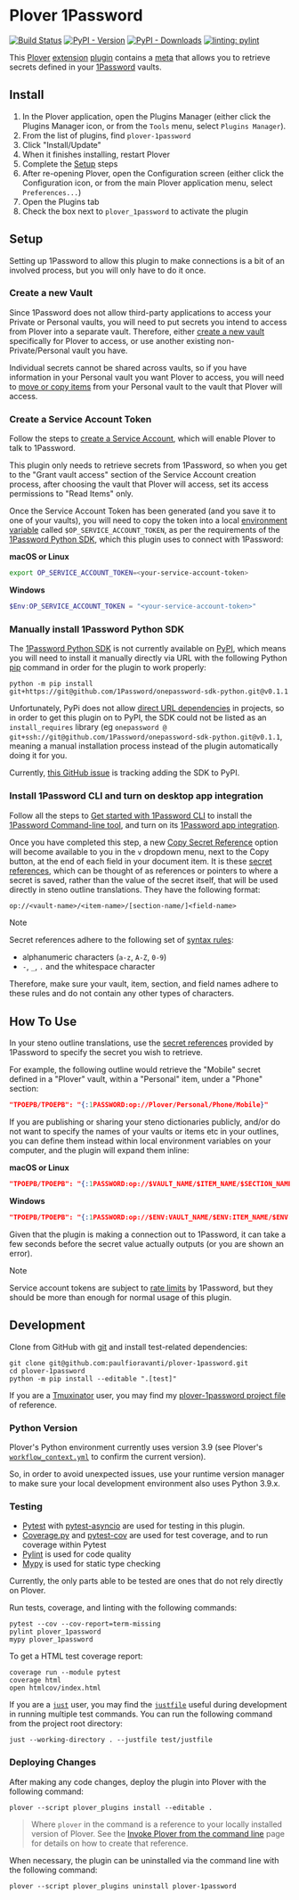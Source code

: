 # Plover 1Password

[![Build Status][Build Status image]][Build Status url] [![PyPI - Version][PyPI version image]][PyPI url] [![PyPI - Downloads][PyPI downloads image]][PyPI url] [![linting: pylint][linting image]][linting url]

This [Plover][] [extension][] [plugin][] contains a [meta][] that allows you to
retrieve secrets defined in your [1Password][] vaults.

## Install

1. In the Plover application, open the Plugins Manager (either click the Plugins
   Manager icon, or from the `Tools` menu, select `Plugins Manager`).
2. From the list of plugins, find `plover-1password`
3. Click "Install/Update"
4. When it finishes installing, restart Plover
5. Complete the [Setup][] steps
6. After re-opening Plover, open the Configuration screen (either click the
   Configuration icon, or from the main Plover application menu, select
   `Preferences...`)
7. Open the Plugins tab
8. Check the box next to `plover_1password` to activate the plugin

## Setup

Setting up 1Password to allow this plugin to make connections is a bit of an
involved process, but you will only have to do it once.

### Create a new Vault

Since 1Password does not allow third-party applications to access your Private
or Personal vaults, you will need to put secrets you intend to access from
Plover into a separate vault. Therefore, either [create a new vault][]
specifically for Plover to access, or use another existing non-Private/Personal
vault you have.

Individual secrets cannot be shared across vaults, so if you have information in
your Personal vault you want Plover to access, you will need to [move or copy
items][] from your Personal vault to the vault that Plover will access.

### Create a Service Account Token

Follow the steps to [create a Service Account][], which will enable Plover to
talk to 1Password.

This plugin only needs to retrieve secrets from 1Password, so when you get to
the "Grant vault access" section of the Service Account creation process, after
choosing the vault that Plover will access, set its access permissions to
"Read Items" only.

Once the Service Account Token has been generated (and you save it to one of
your vaults), you will need to copy the token into a local [environment
variable][] called `$OP_SERVICE_ACCOUNT_TOKEN`, as per the requirements of the
[1Password Python SDK][], which this plugin uses to connect with 1Password:

**macOS or Linux**

```bash
export OP_SERVICE_ACCOUNT_TOKEN=<your-service-account-token>
```

**Windows**

```powershell
$Env:OP_SERVICE_ACCOUNT_TOKEN = "<your-service-account-token>"
```

### Manually install 1Password Python SDK

The [1Password Python SDK][] is not currently available on [PyPI][], which means
you will need to install it manually directly via URL with the following
Python [pip][] command in order for the plugin to work properly:

```console
python -m pip install git+https://git@github.com/1Password/onepassword-sdk-python.git@v0.1.1
```

Unfortunately, PyPi does not allow [direct URL dependencies][] in projects, so
in order to get this plugin on to PyPI, the SDK could not be listed as an
`install_requires` library (eg
`onepassword @ git+ssh://git@github.com/1Password/onepassword-sdk-python.git@v0.1.1`,
meaning a manual installation process instead of the plugin automatically doing
it for you.

Currently, [this GitHub issue][] is tracking adding the SDK to PyPI.

### Install 1Password CLI and turn on desktop app integration

Follow all the steps to [Get started with 1Password CLI][] to install the
[1Password Command-line tool][], and turn on its [1Password app integration][].

Once you have completed this step, a new [Copy Secret Reference][] option will
become available to you in the `v` dropdown menu, next to the Copy button, at
the end of each field in your document item. It is these [secret references][],
which can be thought of as references or pointers to where a secret is saved,
rather than the value of the secret itself, that will be used directly in steno
outline translations. They have the following format:

```txt
op://<vault-name>/<item-name>/[section-name/]<field-name>
```

> [!NOTE]
> Secret references adhere to the following set of [syntax rules][]:
> 
> - alphanumeric characters (`a-z`, `A-Z`, `0-9`)
> - `-`, `_`, `.` and the whitespace character
>
> Therefore, make sure your vault, item, section, and field names adhere to
> these rules and do not contain any other types of characters.

## How To Use

In your steno outline translations, use the [secret references][] provided by
1Password to specify the secret you wish to retrieve.

For example, the following outline would retrieve the "Mobile" secret defined in
a "Plover" vault, within a "Personal" item, under a "Phone" section:

```json
"TPOEPB/TPOEPB": "{:1PASSWORD:op://Plover/Personal/Phone/Mobile}"
```

If you are publishing or sharing your steno dictionaries publicly, and/or do not
want to specify the names of your vaults or items etc in your outlines, you can
define them instead within local environment variables on your computer, and
the plugin will expand them inline:

**macOS or Linux**

```json
"TPOEPB/TPOEPB": "{:1PASSWORD:op://$VAULT_NAME/$ITEM_NAME/$SECTION_NAME/Mobile}"
```

**Windows**

```json
"TPOEPB/TPOEPB": "{:1PASSWORD:op://$ENV:VAULT_NAME/$ENV:ITEM_NAME/$ENV:SECTION_NAME/Mobile}"
```

Given that the plugin is making a connection out to 1Password, it can take a few
seconds before the secret value actually outputs (or you are shown an error).

> [!NOTE]
> Service account tokens are subject to [rate limits][] by 1Password, but they
> should be more than enough for normal usage of this plugin.

## Development

Clone from GitHub with [git][] and install test-related dependencies:

```console
git clone git@github.com:paulfioravanti/plover-1password.git
cd plover-1password
python -m pip install --editable ".[test]"
```

If you are a [Tmuxinator][] user, you may find my [plover-1password project
file][] of reference.

### Python Version

Plover's Python environment currently uses version 3.9 (see Plover's
[`workflow_context.yml`][] to confirm the current version).

So, in order to avoid unexpected issues, use your runtime version manager to
make sure your local development environment also uses Python 3.9.x.

### Testing

- [Pytest][] with [pytest-asyncio][] are used for testing in this plugin.
- [Coverage.py][] and [pytest-cov][] are used for test coverage, and to run
  coverage within Pytest
- [Pylint][] is used for code quality
- [Mypy][] is used for static type checking

Currently, the only parts able to be tested are ones that do not rely directly
on Plover.

Run tests, coverage, and linting with the following commands:

```console
pytest --cov --cov-report=term-missing
pylint plover_1password
mypy plover_1password
```

To get a HTML test coverage report:

```console
coverage run --module pytest
coverage html
open htmlcov/index.html
```

If you are a [`just`][] user, you may find the [`justfile`][] useful during
development in running multiple test commands. You can run the following command
from the project root directory:

```console
just --working-directory . --justfile test/justfile
```

### Deploying Changes

After making any code changes, deploy the plugin into Plover with the following
command:

```console
plover --script plover_plugins install --editable .
```

> Where `plover` in the command is a reference to your locally installed version
> of Plover. See the [Invoke Plover from the command line][] page for details on
> how to create that reference.

When necessary, the plugin can be uninstalled via the command line with the
following command:

```console
plover --script plover_plugins uninstall plover-1password
```

[1Password]: https://1password.com/
[1Password app integration]: https://developer.1password.com/docs/cli/app-integration/
[1Password Command-line tool]: https://1password.com/downloads/command-line/
[1Password Python SDK]: https://github.com/1Password/onepassword-sdk-python
[Build Status image]: https://github.com/paulfioravanti/plover-1password/actions/workflows/ci.yml/badge.svg
[Build Status url]: https://github.com/paulfioravanti/plover-1password/actions/workflows/ci.yml
[Copy Secret Reference]: https://developer.1password.com/docs/cli/secret-reference-syntax/#with-the-1password-desktop-app
[Coverage.py]: https://github.com/nedbat/coveragepy
[create a new vault]: https://support.1password.com/create-share-vaults/#create-a-vault
[create a Service Account]: https://developer.1password.com/docs/service-accounts/get-started/#create-a-service-account
[direct URL dependencies]: https://setuptools.pypa.io/en/latest/userguide/dependency_management.html#direct-url-dependencies
[environment variable]: https://en.wikipedia.org/wiki/Environment_variable
[extension]: https://plover.readthedocs.io/en/latest/plugin-dev/extensions.html
[Get started with 1Password CLI]: https://developer.1password.com/docs/cli/get-started/
[Git]: https://git-scm.com/
[Invoke Plover from the command line]: https://github.com/openstenoproject/plover/wiki/Invoke-Plover-from-the-command-line
[`just`]: https://github.com/casey/just
[`justfile`]: ./test/justfile
[linting image]: https://img.shields.io/badge/linting-pylint-yellowgreen
[linting url]: https://github.com/pylint-dev/pylint
[meta]: https://plover.readthedocs.io/en/latest/plugin-dev/metas.html
[move or copy items]: https://support.1password.com/move-copy-items/
[Mypy]: https://github.com/python/mypy
[pip]: https://pip.pypa.io/en/stable/
[plover-1password project file]: https://github.com/paulfioravanti/dotfiles/blob/master/tmuxinator/plover_1password.yml
[PyPI]: https://pypi.org/
[PyPI downloads image]: https://img.shields.io/pypi/dm/plover-1password
[PyPI version image]: https://img.shields.io/pypi/v/plover-1password
[PyPI url]: https://pypi.org/project/plover-1password/
[Plover]: https://www.openstenoproject.org/
[Plover Plugins Registry]: https://github.com/openstenoproject/plover_plugins_registry
[plugin]: https://plover.readthedocs.io/en/latest/plugins.html#types-of-plugins
[Pylint]: https://github.com/pylint-dev/pylint
[Pytest]: https://pytest.org/
[pytest-asyncio]: https://github.com/pytest-dev/pytest-asyncio
[pytest-cov]: https://github.com/pytest-dev/pytest-cov/
[rate limits]: https://developer.1password.com/docs/service-accounts/rate-limits/#hourly-limits
[secret reference]: https://developer.1password.com/docs/cli/secret-reference-syntax/
[secret references]: https://developer.1password.com/docs/cli/secret-reference-syntax/
[Setup]: ./#Setup
[syntax rules]: https://developer.1password.com/docs/cli/secret-reference-syntax/#syntax-rules
[this GitHub issue]: https://github.com/1Password/onepassword-sdk-python/issues/107
[Tmuxinator]: https://github.com/tmuxinator/tmuxinator
[`workflow_context.yml`]: https://github.com/openstenoproject/plover/blob/master/.github/workflows/ci/workflow_context.yml
